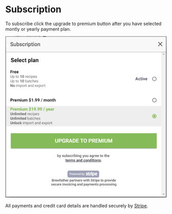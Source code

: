 # Subscription

To subscribe click the upgrade to premium button after you have selected montly or yearly payment plan.

![Subscription](../.gitbook/assets/image%20%2852%29.png)

All payments and credit card details are handled securely by [Stripe](https://www.stripe.com/).

